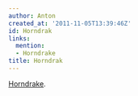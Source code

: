 ```yaml
---
author: Anton
created_at: '2011-11-05T13:39:46Z'
id: Horndrak
links:
  mention:
  - Horndrake
title: Horndrak
---
```


[Horndrake].

  [Horndrake]: Horndrake
